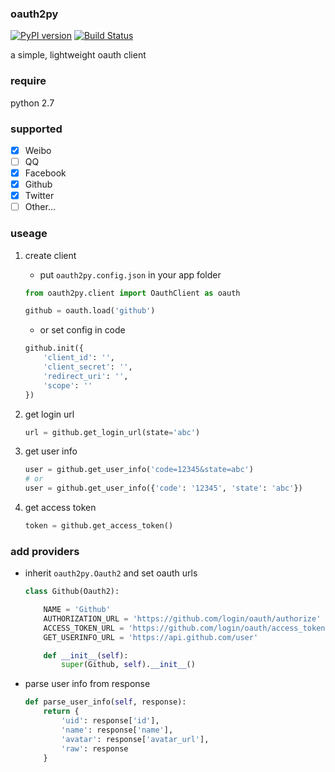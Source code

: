 
### oauth2py
[![PyPI version]][PyPI]
[![Build Status]][Travis CI]

a simple, lightweight oauth client

### require

python 2.7

### supported
- [x] Weibo
- [ ] QQ
- [x] Facebook
- [x] Github
- [x] Twitter
- [ ] Other...

### useage
1. create client
    - put `oauth2py.config.json` in your app folder

    ```python
    from oauth2py.client import OauthClient as oauth

    github = oauth.load('github')
    ```
    - or set config in code

    ```python
    github.init({
        'client_id': '',
        'client_secret': '',
        'redirect_uri': '',
        'scope': ''
    })
    ```

2. get login url

    ```python
    url = github.get_login_url(state='abc')
    ```

3. get user info

    ```python
    user = github.get_user_info('code=12345&state=abc')
    # or
    user = github.get_user_info({'code': '12345', 'state': 'abc'})
    ```

4. get access token

    ```python
    token = github.get_access_token()
    ```

### add providers
- inherit `oauth2py.Oauth2` and set oauth urls

    ```python
    class Github(Oauth2):

        NAME = 'Github'
        AUTHORIZATION_URL = 'https://github.com/login/oauth/authorize'
        ACCESS_TOKEN_URL = 'https://github.com/login/oauth/access_token'
        GET_USERINFO_URL = 'https://api.github.com/user'

        def __init__(self):
            super(Github, self).__init__()

    ```

- parse user info from response

    ```python
    def parse_user_info(self, response):
        return {
            'uid': response['id'],
            'name': response['name'],
            'avatar': response['avatar_url'],
            'raw': response
        }
    ```


[PyPI]:              https://pypi.python.org/pypi/oauth2py
[PyPI version]:      https://img.shields.io/pypi/v/oauth2py.svg?style=flat
[Build Status]:      https://img.shields.io/travis/shadowsocks/shadowsocks/master.svg?style=flat
[Travis CI]:         https://travis-ci.org/caoyue/oauth2py
